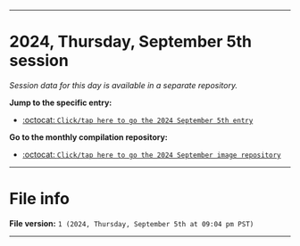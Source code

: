 
***

# 2024, Thursday, September 5th session

_Session data for this day is available in a separate repository._

**Jump to the specific entry:**

- [:octocat: `Click/tap here to go the 2024 September 5th entry`](https://github.com/seanpm2001/SeansLifeArchive_Images_MotorWorld_CarFactory_Y2024_V9/tree/SeansLifeArchive_Images_MotorWorld_CarFactory_Y2024_V9_Main-dev/2024/09_September/05/)

**Go to the monthly compilation repository:**

- [:octocat: `Click/tap here to go the 2024 September image repository`](https://github.com/seanpm2001/SeansLifeArchive_Images_MotorWorld_CarFactory_Y2024_V9/)

***

# File info

**File version:** `1 (2024, Thursday, September 5th at 09:04 pm PST)`

***
